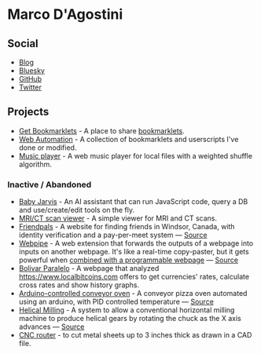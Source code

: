 # Marco D'Agostini

## Social

- [Blog](/blog)
- [Bluesky](https://bsky.app/profile/madacol.com)
- [GitHub](https://github.com/madacol)
- [Twitter](https://twitter.com/madacol)

## Projects

- [Get Bookmarklets](https://getbookmarklets.com) - A place to share [bookmarklets](https://en.wikipedia.org/wiki/Bookmarklet).
- [Web Automation](https://github.com/madacol/web-automation/) - A collection of bookmarklets and userscripts I've done or modified.
- [Music player](/weighted_shuffle) - A web music player for local files with a weighted shuffle algorithm.

### Inactive / Abandoned

- [Baby Jarvis](https://github.com/madacol/baby-jarvis) - An AI assistant that can run JavaScript code, query a DB and use/create/edit tools on the fly.
- [MRI/CT scan viewer](/ozempic-dicom-viewer) - A simple viewer for MRI and CT scans.
- [Friendpals](https://www.friendpals.ca) - A website for finding friends in Windsor, Canada, with identity verification and a pay-per-meet system — [Source](https://github.com/madacol/faas)
- [Webpipe](https://www.youtube.com/watch?v=i8vP2M1B5UY&list=PLNb0YnM0RyKikrldCJ3hfWYxspbccqudE&index=1) - A web extension that forwards the outputs of a webpage into inputs on another webpage. It's like a real-time copy-paster, but it gets powerful when [combined with a programmable webpage](https://www.youtube.com/watch?v=doJV2TPVyxI&list=PLNb0YnM0RyKikrldCJ3hfWYxspbccqudE&index=4&t=62) — [Source](https://github.com/madacol/webpipe)
- [Bolivar Paralelo](https://github.com/madacol/bolivarparalelo) - A webpage that analyzed <https://www.localbitcoins.com> offers to get currencies' rates, calculate cross rates and show history graphs.
- [Arduino-controlled conveyor oven](https://www.youtube.com/watch?v=MHU5xQRTyus) - A conveyor pizza oven automated using an arduino, with PID controlled temperature — [Source](https://github.com/madacol/ArduinoOven)
- [Helical Milling](https://www.youtube.com/watch?v=wu8dKf8xgoI) - A system to allow a conventional horizontal milling machine to produce helical gears by rotating the chuck as the X axis advances — [Source](https://github.com/madacol/helical-milling)
- [CNC router](https://www.youtube.com/watch?v=aiiE8h8b_Uk) - to cut metal sheets up to 3 inches thick as drawn in a CAD file.
